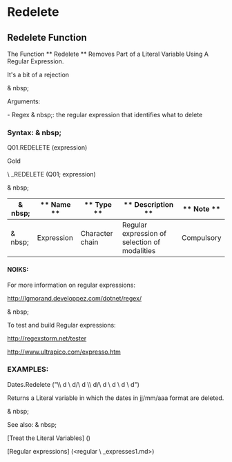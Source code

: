 # Redelete

## Redelete Function

The Function ** Redelete ** Removes Part of a Literal Variable Using A Regular Expression.

It's a bit of a rejection

& nbsp;

Arguments:

\- Regex & nbsp;: the regular expression that identifies what to delete

### Syntax: & nbsp;

Q01.REDELETE (expression)

Gold

\ _REDELETE (Q01; expression)

& nbsp;

|& nbsp;|** Name ** |** Type ** |** Description ** |** Note ** |
|--- |--- |--- |--- |--- |
|& nbsp;|Expression |Character chain |Regular expression of selection of modalities |Compulsory |

#### NOIKS:

For more information on regular expressions:

http://lgmorand.developpez.com/dotnet/regex/

& nbsp;

To test and build Regular expressions:

http://regexstorm.net/tester

http://www.ultrapico.com/expresso.htm

### EXAMPLES:

Dates.Redelete ("\\\ d \\ d/\\ d \\\ d/\\ d \\ d \\ d \\ d")

Returns a Literal variable in which the dates in jj/mm/aaa format are deleted.

& nbsp;

See also: & nbsp;

[Treat the Literal Variables] (<Trellious Little Little.md>)

[Regular expressions] (<regular \ _expresses1.md>)